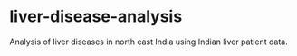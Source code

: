 # liver-disease-analysis
Analysis of liver diseases in north east India using Indian liver patient data.
